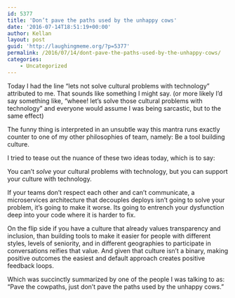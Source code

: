 ```yaml
---
id: 5377
title: 'Don’t pave the paths used by the unhappy cows'
date: '2016-07-14T18:51:19+00:00'
author: Kellan
layout: post
guid: 'http://laughingmeme.org/?p=5377'
permalink: /2016/07/14/dont-pave-the-paths-used-by-the-unhappy-cows/
categories:
    - Uncategorized
---
```


Today I had the line “lets not solve cultural problems with technology” attributed to me. That sounds like something I might say. (or more likely I’d say something like, “wheee! let’s solve those cultural problems with technology” and everyone would assume I was being sarcastic, but to the same effect)

The funny thing is interpreted in an unsubtle way this mantra runs exactly counter to one of my other philosophies of team, namely: Be a tool building culture.

I tried to tease out the nuance of these two ideas today, which is to say:

You can’t *solve* your cultural problems with technology, but you can support your culture with technology.

If your teams don’t respect each other and can’t communicate, a microservices architecture that decouples deploys isn’t going to solve your problem, it’s going to make it worse. Its going to entrench your dysfunction deep into your code where it is harder to fix.

On the flip side if you have a culture that already values transparency and inclusion, than building tools to make it easier for people with different styles, levels of seniority, and in different geographies to participate in conversations reifies that value. And given that culture isn’t a binary, making positive outcomes the easiest and default approach creates positive feedback loops.

Which was succinctly summarized by one of the people I was talking to as: “Pave the cowpaths, just don’t pave the paths used by the unhappy cows.”